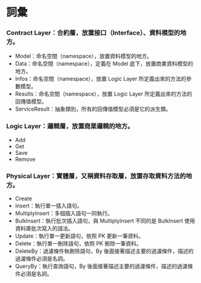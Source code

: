 # 詞彙

### Contract Layer：合約層，放置接口（Interface）、資料模型的地方。

- Model：命名空間（namespace），放置資料模型的地方。
- Data：命名空間（namespace），定義在 Model 底下，放置商業資料模型的地方。
- Infos：命名空間（namespace），放置 Logic Layer 所定義出來的方法的參數模型。
- Results：命名空間（namespace），放置 Logic Layer 所定義出來的方法的回傳值模型。
- ServiceResult：抽象類別，所有的回傳值模型必須是它的派生類。

### Logic Layer：邏輯層，放置商業邏輯的地方。

- Add
- Get
- Save
- Remove

### Physical Layer：實體層，又稱資料存取層，放置存取資料方法的地方。

- Create
- Insert：執行單一插入語句。
- MultiplyInsert：多個插入語句一同執行。
- BulkInsert：執行批次插入語句，與 MultiplyInsert 不同的是 BulkInsert 使用資料庫批次寫入的語法。
- Update：執行單一更新語句，依照 PK 更新一筆資料。
- Delete：執行單一刪除語句，依照 PK 刪除一筆資料。
- DeleteBy：過濾條件執刪除語句，By 後面接著描述主要的過濾條件，描述的過濾條件必須是名詞。
- QueryBy：執行查詢語句，By 後面接著描述主要的過濾條件，描述的過濾條件必須是名詞。
